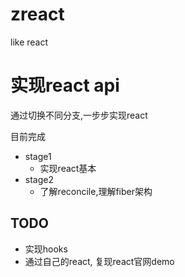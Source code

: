 # zreact
like react

# 实现react api

通过切换不同分支,一步步实现react

目前完成
+ stage1
  + 实现react基本
+ stage2
  + 了解reconcile,理解fiber架构


## TODO
+ 实现hooks
+ 通过自己的react, 复现react官网demo